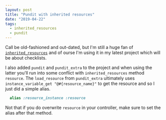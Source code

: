 ```yaml
---
layout: post
title: "Pundit with inherited resources"
date: "2019-04-22"
tags:
  - inherited_resources
  - pundit
---
```

Call be old-fashioned and out-dated, but I'm still a huge fan of [`inherited_resources`](https://github.com/activeadmin/inherited_resources/) and
of ourse I'm using it in my latest project which will be about checklists.

I also added `pundit` and `pundit_extra` to the project and when using the latter you'll run into some
conflict with `inherited_resources` method `resource`. The `load_resource` from `pundit_extra`
ultimately uses `instance_variable_get "@#{resource_name}"` to get the resource and so I just did a simple alias.

```ruby
  alias :resource_instance :resource
```

Not that if you do overwrite `resource` in your controller, make sure to set the alias after that method.


